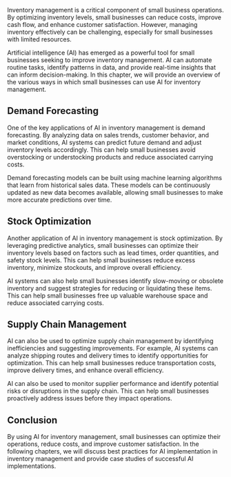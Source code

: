 

Inventory management is a critical component of small business operations. By optimizing inventory levels, small businesses can reduce costs, improve cash flow, and enhance customer satisfaction. However, managing inventory effectively can be challenging, especially for small businesses with limited resources.

Artificial intelligence (AI) has emerged as a powerful tool for small businesses seeking to improve inventory management. AI can automate routine tasks, identify patterns in data, and provide real-time insights that can inform decision-making. In this chapter, we will provide an overview of the various ways in which small businesses can use AI for inventory management.

Demand Forecasting
------------------

One of the key applications of AI in inventory management is demand forecasting. By analyzing data on sales trends, customer behavior, and market conditions, AI systems can predict future demand and adjust inventory levels accordingly. This can help small businesses avoid overstocking or understocking products and reduce associated carrying costs.

Demand forecasting models can be built using machine learning algorithms that learn from historical sales data. These models can be continuously updated as new data becomes available, allowing small businesses to make more accurate predictions over time.

Stock Optimization
------------------

Another application of AI in inventory management is stock optimization. By leveraging predictive analytics, small businesses can optimize their inventory levels based on factors such as lead times, order quantities, and safety stock levels. This can help small businesses reduce excess inventory, minimize stockouts, and improve overall efficiency.

AI systems can also help small businesses identify slow-moving or obsolete inventory and suggest strategies for reducing or liquidating these items. This can help small businesses free up valuable warehouse space and reduce associated carrying costs.

Supply Chain Management
-----------------------

AI can also be used to optimize supply chain management by identifying inefficiencies and suggesting improvements. For example, AI systems can analyze shipping routes and delivery times to identify opportunities for optimization. This can help small businesses reduce transportation costs, improve delivery times, and enhance overall efficiency.

AI can also be used to monitor supplier performance and identify potential risks or disruptions in the supply chain. This can help small businesses proactively address issues before they impact operations.

Conclusion
----------

By using AI for inventory management, small businesses can optimize their operations, reduce costs, and improve customer satisfaction. In the following chapters, we will discuss best practices for AI implementation in inventory management and provide case studies of successful AI implementations.
